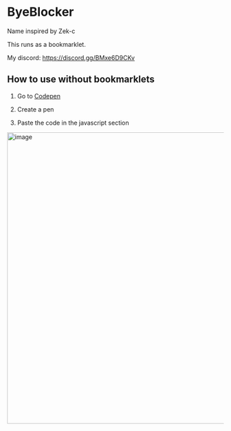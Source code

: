 # ByeBlocker

Name inspired by Zek-c

This runs as a bookmarklet.

My discord: 
https://discord.gg/BMxe6D9CKv

## How to use without bookmarklets

1. Go to [Codepen](https://codepen.io)

2. Create a pen

3. Paste the code in the javascript section

<img width="677" alt="image" src="https://github.com/Tacogamerman/ByeBlocker/assets/119009502/aebfcb59-4fc1-4d8b-bb19-527d16176458">
